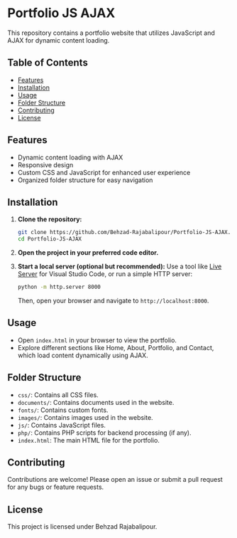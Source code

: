 # Portfolio JS AJAX

This repository contains a portfolio website that utilizes JavaScript and AJAX for dynamic content loading.

## Table of Contents
- [Features](#features)
- [Installation](#installation)
- [Usage](#usage)
- [Folder Structure](#folder-structure)
- [Contributing](#contributing)
- [License](#license)

## Features
- Dynamic content loading with AJAX
- Responsive design
- Custom CSS and JavaScript for enhanced user experience
- Organized folder structure for easy navigation

## Installation

1. **Clone the repository:**
    ```bash
    git clone https://github.com/Behzad-Rajabalipour/Portfolio-JS-AJAX.git
    cd Portfolio-JS-AJAX
    ```

2. **Open the project in your preferred code editor.**

3. **Start a local server (optional but recommended):**
   Use a tool like [Live Server](https://marketplace.visualstudio.com/items?itemName=ritwickdey.LiveServer) for Visual Studio Code, or run a simple HTTP server:
    ```bash
    python -m http.server 8000
    ```
    Then, open your browser and navigate to `http://localhost:8000`.

## Usage
- Open `index.html` in your browser to view the portfolio.
- Explore different sections like Home, About, Portfolio, and Contact, which load content dynamically using AJAX.

## Folder Structure
- `css/`: Contains all CSS files.
- `documents/`: Contains documents used in the website.
- `fonts/`: Contains custom fonts.
- `images/`: Contains images used in the website.
- `js/`: Contains JavaScript files.
- `php/`: Contains PHP scripts for backend processing (if any).
- `index.html`: The main HTML file for the portfolio.

## Contributing
Contributions are welcome! Please open an issue or submit a pull request for any bugs or feature requests.

## License
This project is licensed under Behzad Rajabalipour.

